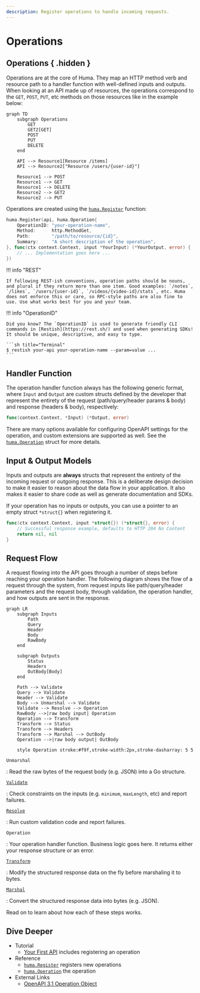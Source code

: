 ```yaml
---
description: Register operations to handle incoming requests.
---
```


# Operations

## Operations { .hidden }

Operations are at the core of Huma. They map an HTTP method verb and resource path to a handler function with well-defined inputs and outputs. When looking at an API made up of resources, the operations correspond to the `GET`, `POST`, `PUT`, etc methods on those resources like in the example below:

```mermaid
graph TD
    subgraph Operations
        GET
        GET2[GET]
        POST
        PUT
        DELETE
    end

    API --> Resource1[Resource /items]
    API --> Resource2["Resource /users/{user-id}"]

    Resource1 --> POST
    Resource1 --> GET
    Resource1 --> DELETE
    Resource2 --> GET2
    Resource2 --> PUT
```

Operations are created using the [`huma.Register`](https://pkg.go.dev/github.com/eugenepentland/huma/v2#Register) function:

```go
huma.Register(api, huma.Operation{
	OperationID: "your-operation-name",
	Method:      http.MethodGet,
	Path:        "/path/to/resource/{id}",
	Summary:     "A short description of the operation",
}, func(ctx context.Context, input *YourInput) (*YourOutput, error) {
	// ... Implementation goes here ...
})
```

!!! info "REST"

    If following REST-ish conventions, operation paths should be nouns, and plural if they return more than one item. Good examples: `/notes`, `/likes`, `/users/{user-id}`, `/videos/{video-id}/stats`, etc. Huma does not enforce this or care, so RPC-style paths are also fine to use. Use what works best for you and your team.

!!! info "OperationID"

    Did you know? The `OperationID` is used to generate friendly CLI commands in [Restish](https://rest.sh/) and used when generating SDKs! It should be unique, descriptive, and easy to type.

    ```sh title="Terminal"
    $ restish your-api your-operation-name --param=value ...
    ```

## Handler Function

The operation handler function always has the following generic format, where `Input` and `Output` are custom structs defined by the developer that represent the entirety of the request (path/query/header params & body) and response (headers & body), respectively:

```go title="code.go"
func(context.Context, *Input) (*Output, error)
```

There are many options available for configuring OpenAPI settings for the operation, and custom extensions are supported as well. See the [`huma.Operation`](https://pkg.go.dev/github.com/eugenepentland/huma/v2#Schema) struct for more details.

## Input & Output Models

Inputs and outputs are **always** structs that represent the entirety of the incoming request or outgoing response. This is a deliberate design decision to make it easier to reason about the data flow in your application. It also makes it easier to share code as well as generate documentation and SDKs.

If your operation has no inputs or outputs, you can use a pointer to an empty struct `*struct{}` when registering it.

```go title="code.go"
func(ctx context.Context, input *struct{}) (*struct{}, error) {
    // Successful response example, defaults to HTTP 204 No Content
    return nil, nil
}
```

## Request Flow

A request flowing into the API goes through a number of steps before reaching your operation handler. The following diagram shows the flow of a request through the system, from request inputs like path/query/header parameters and the request body, through validation, the operation handler, and how outputs are sent in the response.

```mermaid
graph LR
    subgraph Inputs
        Path
        Query
        Header
        Body
        RawBody
    end

    subgraph Outputs
        Status
        Headers
        OutBody[Body]
    end

    Path --> Validate
    Query --> Validate
    Header --> Validate
    Body --> Unmarshal --> Validate
    Validate --> Resolve --> Operation
    RawBody -->|raw body input| Operation
    Operation --> Transform
    Transform --> Status
    Transform --> Headers
    Transform --> Marshal --> OutBody
    Operation -->|raw body output| OutBody

    style Operation stroke:#f9f,stroke-width:2px,stroke-dasharray: 5 5
```

`Unmarshal`

: Read the raw bytes of the request body (e.g. JSON) into a Go structure.

[`Validate`](./request-validation.md)

: Check constraints on the inputs (e.g. `minimum`, `maxLength`, etc) and report failures.

[`Resolve`](./request-resolvers.md)

: Run custom validation code and report failures.

`Operation`

: Your operation handler function. Business logic goes here. It returns either your response structure or an error.

[`Transform`](./response-transformers.md)

: Modify the structured response data on the fly before marshaling it to bytes.

[`Marshal`](./response-serialization.md)

: Convert the structured response data into bytes (e.g. JSON).

Read on to learn about how each of these steps works.

## Dive Deeper

-   Tutorial
    -   [Your First API](../tutorial/your-first-api.md#operation) includes registering an operation
-   Reference
    -   [`huma.Register`](https://pkg.go.dev/github.com/eugenepentland/huma/v2#Register) registers new operations
    -   [`huma.Operation`](https://pkg.go.dev/github.com/eugenepentland/huma/v2#Operation) the operation
-   External Links
    -   [OpenAPI 3.1 Operation Object](https://spec.openapis.org/oas/v3.1.0#operation-object)
